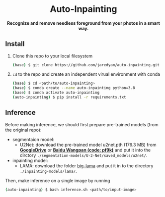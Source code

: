<h1 align=center>
  Auto-Inpainting
  <br>
</h1>
<h4 align=center>Recognize and remove needless foreground from your photos in a smart way.</h4>

## Install

1. Clone this repo to your local filesystem
    ```bash
    (base) $ git clone https://github.com/jaredyam/auto-inpainting.git
    ```
2. `cd` to the repo and create an independent virual environment with conda
    ```bash
    (base) $ cd <path/to/auto-inpainting>
    (base) $ conda create --name auto-inpainting python=3.8
    (base) $ conda activate auto-inpainting
    (auto-inpainting) $ pip install -r requirements.txt
    ```

## Inference

Before making inference, we should first prepare pre-trained models (from the original repo):
- segmentaion model:
    - U2Net: download the pre-trained model u2net.pth (176.3 MB) from [**GoogleDrive**](https://drive.google.com/file/d/1ao1ovG1Qtx4b7EoskHXmi2E9rp5CHLcZ/view?usp=sharing) or [**Baidu Wangpan (code: pf9k)**](https://pan.baidu.com/s/1WjwyEwDiaUjBbx_QxcXBwQ) and put it into the dirctory `./segmentation-models/U-2-Net/saved_models/u2net/`.
- inpainting model:
    - LAMA: download the folder [big-lama](https://disk.yandex.ru/d/ouP6l8VJ0HpMZg) and put it in to the directory `./inpainting-models/lama/`.

Then, make inference on a single image by running
```bash
(auto-inpainting) $ bash inference.sh <path/to/input-image>
```
